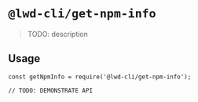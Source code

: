 # `@lwd-cli/get-npm-info`

> TODO: description

## Usage

```
const getNpmInfo = require('@lwd-cli/get-npm-info');

// TODO: DEMONSTRATE API
```
